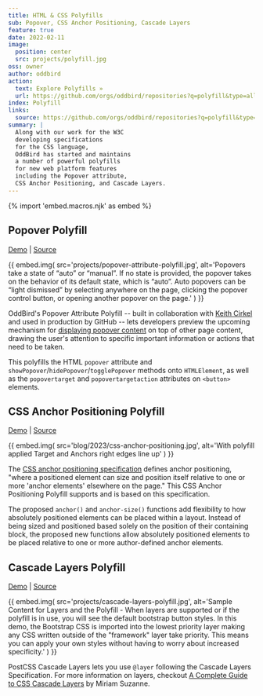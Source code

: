```yaml
---
title: HTML & CSS Polyfills
sub: Popover, CSS Anchor Positioning, Cascade Layers
feature: true
date: 2022-02-11
image:
  position: center
  src: projects/polyfill.jpg
oss: owner
author: oddbird
action:
  text: Explore Polyfills »
  url: https://github.com/orgs/oddbird/repositories?q=polyfill&type=all&language=&sort=
index: Polyfill
links:
  source: https://github.com/orgs/oddbird/repositories?q=polyfill&type=all&language=&sort=
summary: |
  Along with our work for the W3C
  developing specifications
  for the CSS language,
  OddBird has started and maintains
  a number of powerful polyfills
  for new web platform features
  including the Popover attribute,
  CSS Anchor Positioning, and Cascade Layers.
---
```


{% import 'embed.macros.njk' as embed %}

## Popover Polyfill

[Demo](https://popover-polyfill.netlify.app/) |
[Source](https://github.com/oddbird/popover-polyfill)

{{ embed.img(
  src='projects/popover-attribute-polyfill.jpg',
  alt='Popovers take a state of “auto” or “manual”. If no state is provided, the
    popover takes on the behavior of its default state, which is “auto”. Auto
    popovers can be “light dismissed” by selecting anywhere on the page,
    clicking the popover control button, or opening another popover on the
    page.'
) }}

OddBird's Popover Attribute Polyfill --
built in collaboration with [Keith Cirkel](https://github.com/keithamus)
and used in production by GitHub --
lets developers preview the upcoming mechanism
for [displaying popover content](https://open-ui.org/components/popover.research.explainer/)
on top of other page content,
drawing the user's attention
to specific important information
or actions that need to be taken.

This polyfills the HTML `popover` attribute
and `showPopover`/`hidePopover`/`togglePopover` methods
onto `HTMLElement`, as well as the `popovertarget`
and `popovertargetaction` attributes on `<button>` elements.

## CSS Anchor Positioning Polyfill

[Demo](https://anchor-polyfill.netlify.app/) |
[Source](https://github.com/oddbird/css-anchor-positioning)

{{ embed.img(
  src='blog/2023/css-anchor-positioning.jpg',
  alt='With polyfill applied Target and Anchors right edges line up'
) }}

The [CSS anchor positioning specification](https://www.w3.org/TR/css-anchor-position-1/)
defines anchor positioning,
"where a positioned element can size and position itself
relative to one or more 'anchor elements'
elsewhere on the page."
This CSS Anchor Positioning Polyfill
supports and is based on this specification.

The proposed `anchor()` and `anchor-size()` functions
add flexibility to how absolutely positioned elements
can be placed within a layout.
Instead of being sized and positioned
based solely on the position of their containing block,
the proposed new functions allow absolutely positioned elements
to be placed relative to one or more
author-defined anchor elements.

## Cascade Layers Polyfill

[Demo](https://layers-polyfill-example.netlify.app/) |
[Source](https://github.com/csstools/postcss-plugins/tree/main/plugins/postcss-cascade-layers#readme)

{{ embed.img(
  src='projects/cascade-layers-polyfill.jpg',
  alt='Sample Content for Layers and the Polyfill - When layers are supported or
    if the polyfill is in use, you will see the default bootstrap button styles.
    In this demo, the Bootstrap CSS is imported into the lowest priority layer
    making any CSS written outside of the "framework" layer take priority. This
    means you can apply your own styles without having to worry about increased
    specificity.'
) }}

PostCSS Cascade Layers lets you use `@layer`
following the Cascade Layers Specification.
For more information on layers,
checkout [A Complete Guide to CSS Cascade Layers](https://css-tricks.com/css-cascade-layers/)
by Miriam Suzanne.

